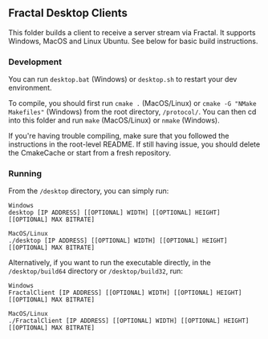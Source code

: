 ## Fractal Desktop Clients

This folder builds a client to receive a server stream via Fractal. It supports Windows, MacOS and Linux Ubuntu. See below for basic build instructions.

### Development

You can run `desktop.bat` (Windows) or `desktop.sh` to restart your dev environment.

To compile, you should first run `cmake .` (MacOS/Linux) or `cmake -G "NMake Makefiles"` (Windows) from the root directory, `/protocol/`. You can then cd into this folder and run `make` (MacOS/Linux) or `nmake` (Windows).

If you're having trouble compiling, make sure that you followed the instructions in the root-level README. If still having issue, you should delete the CmakeCache or start from a fresh repository.

### Running

From the `/desktop` directory, you can simply run:

```
Windows
desktop [IP ADDRESS] [[OPTIONAL] WIDTH] [[OPTIONAL] HEIGHT] [[OPTIONAL] MAX BITRATE]

MacOS/Linux
./desktop [IP ADDRESS] [[OPTIONAL] WIDTH] [[OPTIONAL] HEIGHT] [[OPTIONAL] MAX BITRATE]
```

Alternatively, if you want to run the executable directly, in the `/desktop/build64` directory or `/desktop/build32`, run:

```
Windows
FractalClient [IP ADDRESS] [[OPTIONAL] WIDTH] [[OPTIONAL] HEIGHT] [[OPTIONAL] MAX BITRATE]

MacOS/Linux
./FractalClient [IP ADDRESS] [[OPTIONAL] WIDTH] [[OPTIONAL] HEIGHT] [[OPTIONAL] MAX BITRATE]
```
